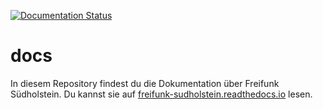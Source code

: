 [![Documentation Status](https://readthedocs.org/projects/freifunk-sudholstein/badge/?version=latest)](https://freifunk-sudholstein.readthedocs.io/de/latest/?badge=latest)
# docs
In diesem Repository findest du die Dokumentation über Freifunk Südholstein.
Du kannst sie auf [freifunk-sudholstein.readthedocs.io](https://freifunk-sudholstein.readthedocs.io/de/latest/) lesen.

